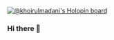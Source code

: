 [![@khoirulmadani's Holopin board](https://holopin.me/khoirulmadani)](https://holopin.io/@khoirulmadani)


### Hi there 👋


<!--
**KhoirulMadani/KhoirulMadani** is a ✨ _special_ ✨ repository because its `README.md` (this file) appears on your GitHub profile.

Here are some ideas to get you started:

- 🔭 I’m currently working on ...
- 🌱 I’m currently learning ...
- 👯 I’m looking to collaborate on ...
- 🤔 I’m looking for help with ...
- 💬 Ask me about ...
- 📫 How to reach me: ...
- 😄 Pronouns: ...
- ⚡ Fun fact: ...
-->
